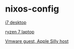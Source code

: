 # nixos-config

[i7 desktop](./nixos/hosts/desktop/)

[ryzen 7 laptop](./nixos/hosts/thinkpadt14s/)

[Vmware guest, Apple Silly host](./nixos/hosts/nixos-vm/)

